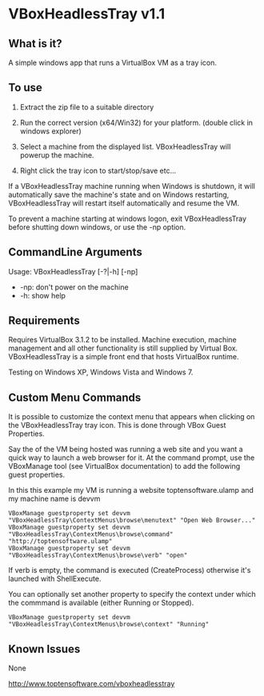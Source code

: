 ﻿VBoxHeadlessTray v1.1
=====================


What is it?
-----------

A simple windows app that runs a VirtualBox VM as a tray icon.
	
To use
------

1. Extract the zip file to a suitable directory

2. Run the correct version (x64/Win32) for your platform. (double click in windows explorer)

3. Select a machine from the displayed list.  VBoxHeadlessTray will powerup the machine.

4. Right click the tray icon to start/stop/save etc...

If a VBoxHeadlessTray machine running when Windows is shutdown, it will automatically 
save the machine's state and on Windows restarting, VBoxHeadlessTray will restart itself 
automatically and resume the VM.

To prevent a machine starting at windows logon, exit VBoxHeadlessTray before shutting 
down windows, or use the -np option.


CommandLine Arguments
---------------------

Usage: VBoxHeadlessTray [-?|-h] [-np] <machinename>

* -np: don't power on the machine
* -h:  show help


Requirements
------------

Requires VirtualBox 3.1.2 to be installed.  Machine execution, machine management 
and all other functionality is still supplied by Virtual Box.  VBoxHeadlessTray is 
a simple front end that hosts VirtualBox runtime.

Testing on Windows XP, Windows Vista and Windows 7.  



Custom Menu Commands
--------------------

It is possible to customize the context menu that appears when clicking on the 
VBoxHeadlessTray tray icon.  This is done through VBox Guest Properties.

Say the of the VM being hosted was running a web site and you want a quick way to 
launch a web browser for it.  At the command prompt, use the VBoxManage tool (see 
VirtualBox documentation) to add the following guest properties.

In this this example my VM is running a website toptensoftware.ulamp and my machine 
name is devvm

	VBoxManage guestproperty set devvm "VBoxHeadlessTray\ContextMenus\browse\menutext" "Open Web Browser..."
	VBoxManage guestproperty set devvm "VBoxHeadlessTray\ContextMenus\browse\command" "http://toptensoftware.ulamp"
	VBoxManage guestproperty set devvm "VBoxHeadlessTray\ContextMenus\browse\verb" "open"

If verb is empty, the command is executed (CreateProcess) otherwise it's launched with 
ShellExecute.
	
You can optionally set another property to specify the context under which the 
commmand is available (either Running or Stopped).

	VBoxManage guestproperty set devvm "VBoxHeadlessTray\ContextMenus\browse\context" "Running"


Known Issues
------------

None


<http://www.toptensoftware.com/vboxheadlesstray>
